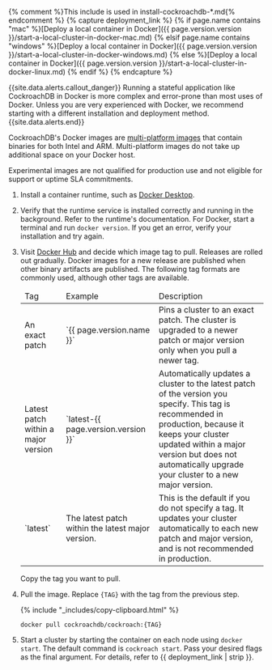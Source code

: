 {% comment %}This include is used in install-cockroachdb-*.md{% endcomment %}
{% capture deployment_link %}
{% if page.name contains "mac" %}[Deploy a local container in Docker]({{ page.version.version }}/start-a-local-cluster-in-docker-mac.md)
{% elsif page.name contains "windows" %}[Deploy a local container in Docker]({{ page.version.version }}/start-a-local-cluster-in-docker-windows.md)
{% else %}[Deploy a local container in Docker]({{ page.version.version }}/start-a-local-cluster-in-docker-linux.md)
{% endif %}
{% endcapture %}

{{site.data.alerts.callout_danger}}
Running a stateful application like CockroachDB in Docker is more complex and error-prone than most uses of Docker. Unless you are very experienced with Docker, we recommend starting with a different installation and deployment method.
{{site.data.alerts.end}}

CockroachDB's Docker images are [multi-platform images](https://docs.docker.com/build/building/multi-platform/) that contain binaries for both Intel and ARM. Multi-platform images do not take up additional space on your Docker host.

Experimental images are not qualified for production use and not eligible for support or uptime SLA commitments.

1. Install a container runtime, such as [Docker Desktop](https://docs.docker.com/desktop/).
1. Verify that the runtime service is installed correctly and running in the background. Refer to the runtime's documentation. For Docker, start a terminal and run `docker version`. If you get an error, verify your installation and try again.
1. Visit [Docker Hub](https://hub.docker.com/r/cockroachdb/cockroach) and decide which image tag to pull. Releases are rolled out gradually. Docker images for a new release are published when other binary artifacts are published. The following tag formats are commonly used, although other tags are available.

    <table markdown="1">
    <thead>
      <tr>
        <td>Tag</td>
        <td>Example</td>
        <td>Description</td>
      </tr>
    </thead>
    <tbody>
      <tr>
        <td>An exact patch</td>
        <td>`{{ page.version.name }}`</td>
        <td>Pins a cluster to an exact patch. The cluster is upgraded to a newer patch or major version only when you pull a newer tag.</td>
      </tr>
      <tr>
        <td>Latest patch within a major version</td>
        <td>`latest-{{ page.version.version }}`</td>
        <td>Automatically updates a cluster to the latest patch of the version you specify. This tag is recommended in production, because it keeps your cluster updated within a major version but does not automatically upgrade your cluster to a new major version.</td>
      </tr>
      <tr>
        <td>`latest`</td>
        <td>The latest patch within the latest major version.
        <td>This is the default if you do not specify a tag. It updates your cluster automatically to each new patch and major version, and is not recommended in production.</td>
      </tr>
    </tbody>
    </table>

    Copy the tag you want to pull.

1. Pull the image. Replace `{TAG}` with the tag from the previous step.

    {% include "_includes/copy-clipboard.html" %}
    ~~~ shell
    docker pull cockroachdb/cockroach:{TAG}
    ~~~

1. Start a cluster by starting the container on each node using `docker start`. The default command is `cockroach start`. Pass your desired flags as the final argument. For details, refer to {{ deployment_link | strip }}.
